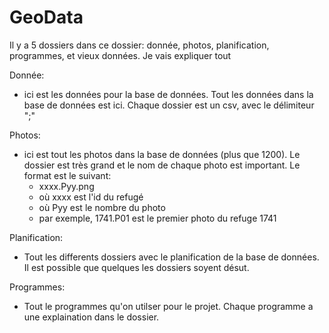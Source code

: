 # GeoData

Il y a 5 dossiers dans ce dossier: donnée, photos, planification, programmes, et
vieux données.  Je vais expliquer tout

Donnée:
- ici est les données pour la base de données.  Tout les données dans la
  base de données est ici.  Chaque dossier est un csv, avec le délimiteur ";"

Photos:
- ici est tout les photos dans la base de données (plus que 1200).  Le dossier
  est très grand et le nom de chaque photo est important.  Le format est le
  suivant:
    - xxxx.Pyy.png
    - où xxxx est l'id du refugé
    - où Pyy est le nombre du photo
    - par exemple, 1741.P01 est le premier photo du refuge 1741

Planification:
- Tout les differents dossiers avec le planification de la base de données.  
  Il est possible que quelques les dossiers soyent désut.

Programmes:
- Tout le programmes qu'on utilser pour le projet.  Chaque programme a une
  explaination dans le dossier.  
